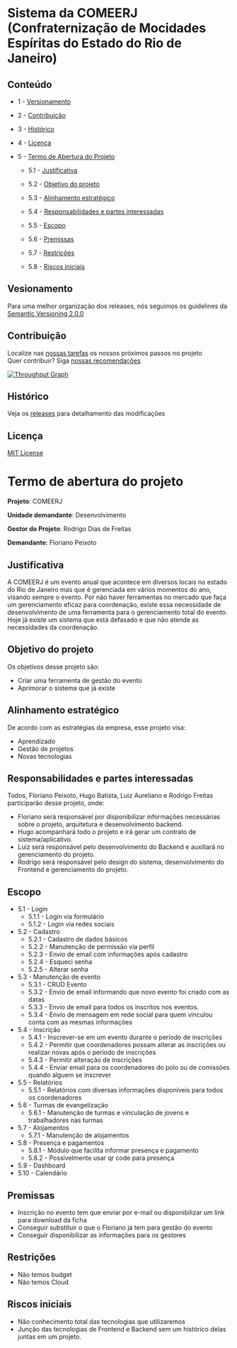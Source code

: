 # Sistema da COMEERJ (Confraternização de Mocidades Espíritas do Estado do Rio de Janeiro)

## Conteúdo
- 1 - [Versionamento](#versionamento)

- 2 - [Contribuição](#contribuição)

- 3 - [Histórico](#histórico)

- 4 - [Licença](#licença)

- 5 - [Termo de Abertura do Projeto](#termo-de-abertura-do-projeto)

  - 5.1 - [Justificativa](#justificativa)
  
  - 5.2 - [Objetivo do projeto](#objetivo-do-projeto)
  
  - 5.3 - [Alinhamento estratégico](#alinhamento-estratégico)
  
  - 5.4 - [Responsabilidades e partes interessadas](#responsabilidades-e-partes-interessadas)
  
  - 5.5 - [Escopo](#escopo)
  
  - 5.6 - [Premissas](#premissas)
  
  - 5.7 - [Restrições](#restrições)
  
  - 5.8 - [Riscos iniciais](#riscos-iniciais)


## Vesionamento

Para uma melhor organização dos releases, nós seguimos os guidelines da [Semantic Versioning 2.0.0](http://semver.org/)

## Contribuição

Localize nas [nossas tarefas](https://github.com/services4youbr/comeerj/issues) os nossos próximos passos no projeto
<br>
Quer contribuir? Siga [nossas recomendações](https://github.com/services4youbr/comeerj/blob/master/CONTRIBUTING.md)

[![Throughput Graph](https://graphs.waffle.io/services4youbr/comeerj/throughput.svg)](https://waffle.io/services4youbr/comeerj/metrics/throughput)

## Histórico

Veja os [releases](https://github.com/services4youbr/comeerj/releases) para detalhamento das modificações

## Licença

[MIT License](https://github.com/services4youbr/comeerj/blob/master/LICENSE)

# Termo de abertura do projeto

**Projeto**: COMEERJ

**Unidade demandante**: Desenvolvimento

**Gestor do Projeto**: Rodrigo Dias de Freitas

**Demandante**: Floriano Peixoto

## Justificativa
A COMEERJ é um evento anual que acontece em diversos locais no estado do Rio de Janeiro mas que é gerenciada em vários momentos do ano, visando sempre o evento. Por não haver ferramentas no mercado que faça um gerenciamento eficaz para coordenação, existe essa necessidade de desenvolvimento de uma ferramenta para o gerenciamento total do evento. Hoje já existe um sistema que está defasado e que não atende as necessidades da coordenação.

## Objetivo do projeto
Os objetivos desse projeto são:

  - Criar uma ferramenta de gestão do evento
  - Aprimorar o sistema que já existe

## Alinhamento estratégico
De acordo com as estratégias da empresa, esse projeto visa:

  - Aprendizado
  - Gestão de projetos
  - Novas tecnologias

## Responsabilidades e partes interessadas
Todos, Floriano Peixoto, Hugo Batista, Luiz Aureliano e Rodrigo Freitas participarão desse projeto, onde:

- Floriano será responsável por disponibilizar informações necessárias sobre o projeto, arquitetura e desenvolvimento backend.
- Hugo acompanhará todo o projeto e irá gerar um contrato de sistema/aplicativo.
- Luiz será responsável pelo desenvolvimento do Backend e auxiliará no gerenciamento do projeto.
- Rodrigo será responsável pelo design do sistema, desenvolvimento do Frontend e gerenciamento do projeto.

## Escopo
- 5.1 - Login
    - 5.1.1 - Login via formulário
    - 5.1.2 - Login via redes sociais
- 5.2 - Cadastro
    - 5.2.1 - Cadastro de dados básicos
    - 5.2.2 - Manutenção de permissão via perfil
    - 5.2.3 - Envio de email com informações após cadastro
    - 5.2.4 - Esqueci senha
    - 5.2.5 - Alterar senha
- 5.3 - Manutenção de evento
    - 5.3.1 - CRUD Evento
    - 5.3.2 - Envio de email informando que novo evento foi criado com as datas
    - 5.3.3 - Envio de email para todos os inscritos nos eventos.
    - 5.3.4 - Envio de mensagem em rede social para quem vinculou conta com as mesmas informações
- 5.4 - Inscrição
    - 5.4.1 - Inscrever-se em um evento durante o período de inscrições
    - 5.4.2 - Permitir que coordenadores possam alterar as inscrições ou realizar novas após o período de inscrições
    - 5.4.3 - Permitir alteração de inscrições
    - 5.4.4 - Enviar email para os coordenadores do polo ou de comissões  quando alguem se inscrever
- 5.5 - Relatórios
    - 5.5.1 - Relatórios com diversas informações disponíveis para todos os coordenadores
- 5.6 - Turmas de evangelização
    - 5.6.1 - Manutenção de turmas e vinculação de jovens e trabalhadores nas turmas
- 5.7 - Alojamentos
    - 5.7.1 - Manutenção de alojamentos
- 5.8 - Presença e pagamentos
    - 5.8.1 - Módulo que facilita informar presença e pagamento
    - 5.8.2 - Possivelmente usar qr code para presença
- 5.9 - Dashboard
- 5.10 - Calendário

## Premissas
- Inscrição no evento tem que enviar por e-mail ou disponibilizar um link para download da ficha
- Conseguir substituir o que o Floriano já tem para gestão do evento
- Conseguir disponibilizar as informações para os gestores

## Restrições
- Não temos budget
- Não temos Cloud

## Riscos iniciais
- Não conhecimento total das tecnologias que utilizaremos
- Junção das tecnologias de Frontend e Backend sem um histórico delas juntas em um projeto.
